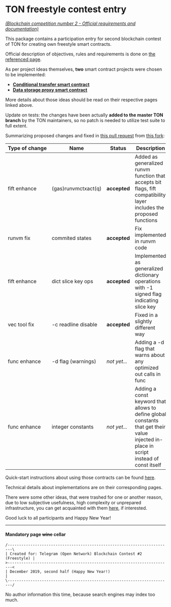 # TON freestyle contest entry

[*(Blockchain competition number 2 - Official requirements and documentation)*](doc/Official.md)

This package contains a participation entry for second blockchain contest of TON for creating own freestyle smart contracts. 

Official description of objectives, rules and requirements is done on [the referenced page](doc/Official.md). 

As per project ideas themselves, **two** smart contract projects were chosen to be implemented:

* [**Conditional transfer smart contract**](doc/Project1.md)
* [**Data storage proxy smart contract**](doc/Project2.md)

More details about those ideas should be read on their respective pages linked above.

Update on tests: the changes have been actually **added to the master TON branch** by the TON maintainers, so no patch is needed to utilize test suite to full extent.

Summarizing proposed changes and fixed in [this pull request](https://github.com/ton-blockchain/ton/pull/220) from [this fork](https://github.com/Skydev0h/ton):

| Type of change | Name                | Status       | Description                                                  |
| -------------- | ------------------- | ------------ | ------------------------------------------------------------ |
| fift enhance   | (gas)runvmctxact(q) | **accepted** | Added as generalized runvm function that accepts bit flags, fift compatibility layer includes the proposed functions |
| runvm fix      | commited states     | **accepted** | Fix implemented in runvm code                                |
| fift enhance   | dict slice key ops  | **accepted** | Implemented as generalized dictionary operations with -1 signed flag indicating slice key |
| vec tool fix   | -c readline disable | **accepted** | Fixed in a slightly different way                            |
| func enhance   | -d flag (warnings)  | *not yet...* | Adding a -d flag that warns about any optimized out calls in func |
| func enhance   | integer constants   | *not yet...* | Adding a const keyword that allows to define global constants that get their value injected in-place in script instead of const itself |

Quick-start instructions about using those contracts can be found [here](doc/Quick.md).

Technical details about implementations are on their corresponding pages.

There were some other ideas, that were trashed for one or another reason, due to low subjective usefulness, high complexity or unprepared infrastructure, you can get acquainted with them [here](doc/Unchosen.md), if interested.

Good luck to all participants and Happy New Year!



---



#### Mandatory page ~~wine~~ cellar

```
/------------------------------------------------------------------------\
| Created for: Telegram (Open Network) Blockchain Contest #2 (Freestyle) |
>------------------------------------------------------------------------<
| December 2019, second half (Happy New Year!)                           |
\------------------------------------------------------------------------/
```

No author information this time, because search engines may index too much.